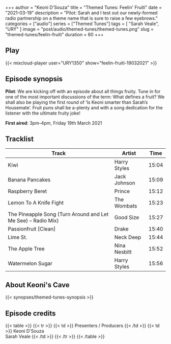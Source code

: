 +++
author = "Keoni D'Souza"
title = "Themed Tunes: Feelin' Fruiti"
date = "2021-03-19"
description = "Pilot: Sarah and I test out our newly-formed radio partnership on a theme name that is sure to raise a few eyebrows."
categories = ["audio"]
series = ["Themed Tunes"]
tags = [
    "Sarah Veale",
    "URY"
]
image = "post/audio/themed-tunes/themed-tunes.png"
slug = "themed-tunes/feelin-fruiti"
duration = 60
+++

## Play

{{< mixcloud-player user="URY1350" show="feelin-fruiti-19032021" >}}

## Episode synopsis

**Pilot**: We are kicking off with an episode about all things fruity. Tune in for one of the most important discussions of the term: What defines a fruit? We shall also be playing the first round of ‘Is Keoni smarter than Sarah’s Housemate’. Fruit puns shall be a-plenty and with a song dedication for the listener with the ultimate fruity joke!

**First aired**: 3pm-4pm, Friday 19th March 2021

## Tracklist

| Track                                                        | Artist       | Time  |
|--------------------------------------------------------------|--------------|-------|
| Kiwi                                                         | Harry Styles | 15:04 |
| Banana Pancakes                                              | Jack Johnson | 15:09 |
| Raspberry Beret                                              | Prince       | 15:12 |
| Lemon To A Knife Fight                                       | The Wombats  | 15:23 |
| The Pineapple Song (Turn Around and Let Me See) – Radio Mix) | Good Size    | 15:27 |
| Passionfruit [Clean]                                         | Drake        | 15:40 |
| Lime St.                                                     | Neck Deep    | 15:44 |
| The Apple Tree                                               | Nina Nesbitt | 15:52 |
| Watermelon Sugar                                             | Harry Styles | 15:56 |

## About Keoni's Cave

{{< synopses/themed-tunes-synopsis >}}

## Episode credits

{{< table >}}
    {{< tr >}}
        {{< td >}}
            Presenters / Producers
        {{< /td >}}
        {{< td >}}
            Keoni D'Souza<br>Sarah Veale
        {{< /td >}}
    {{< /tr >}}
{{< /table >}}